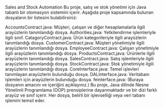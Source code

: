 Sales and Stock Automation 
Bu proje, satış ve stok yönetimi için Java tabanlı bir otomasyon sistemini içerir. Aşağıda proje kapsamında bulunan dosyaların bir listesini bulabilirsiniz:

AccountsContract.java: Müşteri, çalışan ve diğer hesaplamalarla ilgili arayüzlerin tanımlandığı dosya.
Authorities.java: Yetkilendirme işlemleriyle ilgili sınıf.
CatagoryContract.java: Ürün kategorileriyle ilgili arayüzlerin tanımlandığı dosya.
CustomerContract.java: Müşteri yönetimiyle ilgili arayüzlerin tanımlandığı dosya.
EmployeeContract.java: Çalışan yönetimiyle ilgili arayüzlerin tanımlandığı dosya.
ProductsContract.java: Ürünlerle ilgili arayüzlerin tanımlandığı dosya.
SalesContract.java: Satış işlemleriyle ilgili arayüzlerin tanımlandığı dosya.
StockContract.java: Stok yönetimiyle ilgili arayüzlerin tanımlandığı dosya.
CoreInterface.java: Temel işlevleri tanımlayan arayüzlerin bulunduğu dosya.
DALInterface.java: Veritabanı işlemleri için arayüzlerin bulunduğu dosya.
feinterface.java: (Buraya dosyanın amacını ve içeriğini açıklayınız.)
Bu proje, Java dilinde Nesne Yönelimli Programlama (OOP) prensiplerine dayanmaktadır ve bir dizi farklı arayüz ve sınıf içerir. Her dosya, belirli bir işlevselliği veya veri tabanı işlemini temsil eder.
